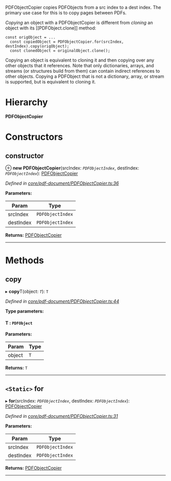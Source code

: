 

PDFObjectCopier copies PDFObjects from a src index to a dest index. The primary use case for this is to copy pages between PDFs.

_Copying_ an object with a PDFObjectCopier is different from _cloning_ an object with its \[\[PDFObject.clone\]\] method:

```
const origObject = ...
  const copiedObject = PDFObjectCopier.for(srcIndex, destIndex).copy(origObject);
  const clonedObject = originalObject.clone();
```

Copying an object is equivalent to cloning it and then copying over any other objects that it references. Note that only dictionaries, arrays, and streams (or structures build from them) can contain indirect references to other objects. Copying a PDFObject that is not a dictionary, array, or stream is supported, but is equivalent to cloning it.

# Hierarchy

**PDFObjectCopier**

# Constructors

<a id="constructor"></a>

##  constructor

⊕ **new PDFObjectCopier**(srcIndex: *`PDFObjectIndex`*, destIndex: *`PDFObjectIndex`*): [PDFObjectCopier](_core_pdf_document_pdfobjectcopier_.pdfobjectcopier.md)

*Defined in [core/pdf-document/PDFObjectCopier.ts:36](https://github.com/Hopding/pdf-lib/blob/21a2bec/src/core/pdf-document/PDFObjectCopier.ts#L36)*

**Parameters:**

| Param | Type |
| ------ | ------ |
| srcIndex | `PDFObjectIndex` |
| destIndex | `PDFObjectIndex` |

**Returns:** [PDFObjectCopier](_core_pdf_document_pdfobjectcopier_.pdfobjectcopier.md)

___

# Methods

<a id="copy"></a>

##  copy

▸ **copy**T(object: *`T`*): `T`

*Defined in [core/pdf-document/PDFObjectCopier.ts:44](https://github.com/Hopding/pdf-lib/blob/21a2bec/src/core/pdf-document/PDFObjectCopier.ts#L44)*

**Type parameters:**

#### T :  `PDFObject`
**Parameters:**

| Param | Type |
| ------ | ------ |
| object | `T` |

**Returns:** `T`

___
<a id="for"></a>

## `<Static>` for

▸ **for**(srcIndex: *`PDFObjectIndex`*, destIndex: *`PDFObjectIndex`*): [PDFObjectCopier](_core_pdf_document_pdfobjectcopier_.pdfobjectcopier.md)

*Defined in [core/pdf-document/PDFObjectCopier.ts:31](https://github.com/Hopding/pdf-lib/blob/21a2bec/src/core/pdf-document/PDFObjectCopier.ts#L31)*

**Parameters:**

| Param | Type |
| ------ | ------ |
| srcIndex | `PDFObjectIndex` |
| destIndex | `PDFObjectIndex` |

**Returns:** [PDFObjectCopier](_core_pdf_document_pdfobjectcopier_.pdfobjectcopier.md)

___

